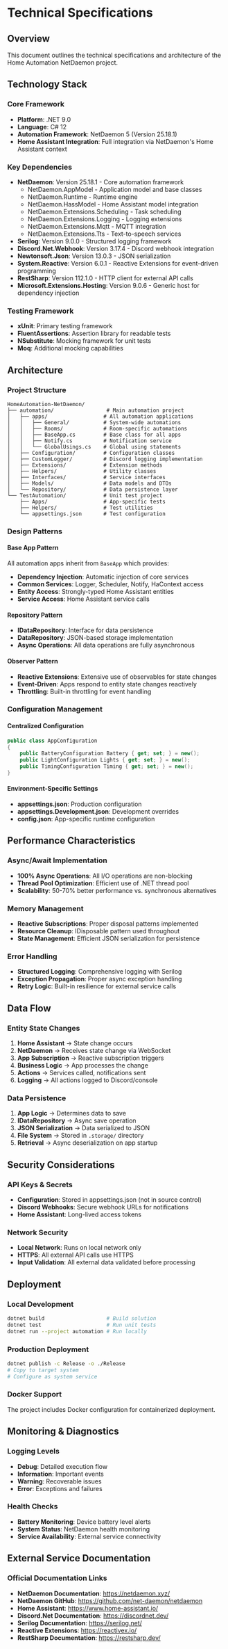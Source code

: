 # Technical Specifications

## Overview

This document outlines the technical specifications and architecture of the Home Automation NetDaemon project.

## Technology Stack

### Core Framework
- **Platform**: .NET 9.0
- **Language**: C# 12
- **Automation Framework**: NetDaemon 5 (Version 25.18.1)
- **Home Assistant Integration**: Full integration via NetDaemon's Home Assistant context

### Key Dependencies
- **NetDaemon**: Version 25.18.1 - Core automation framework
  - NetDaemon.AppModel - Application model and base classes
  - NetDaemon.Runtime - Runtime engine
  - NetDaemon.HassModel - Home Assistant model integration
  - NetDaemon.Extensions.Scheduling - Task scheduling
  - NetDaemon.Extensions.Logging - Logging extensions
  - NetDaemon.Extensions.Mqtt - MQTT integration
  - NetDaemon.Extensions.Tts - Text-to-speech services
- **Serilog**: Version 9.0.0 - Structured logging framework
- **Discord.Net.Webhook**: Version 3.17.4 - Discord webhook integration
- **Newtonsoft.Json**: Version 13.0.3 - JSON serialization
- **System.Reactive**: Version 6.0.1 - Reactive Extensions for event-driven programming
- **RestSharp**: Version 112.1.0 - HTTP client for external API calls
- **Microsoft.Extensions.Hosting**: Version 9.0.6 - Generic host for dependency injection

### Testing Framework
- **xUnit**: Primary testing framework
- **FluentAssertions**: Assertion library for readable tests
- **NSubstitute**: Mocking framework for unit tests
- **Moq**: Additional mocking capabilities

## Architecture

### Project Structure

```
HomeAutomation-NetDaemon/
├── automation/                 # Main automation project
│   ├── apps/                  # All automation applications
│   │   ├── General/           # System-wide automations
│   │   ├── Rooms/             # Room-specific automations
│   │   ├── BaseApp.cs         # Base class for all apps
│   │   ├── Notify.cs          # Notification service
│   │   └── GlobalUsings.cs    # Global using statements
│   ├── Configuration/         # Configuration classes
│   ├── CustomLogger/          # Discord logging implementation
│   ├── Extensions/            # Extension methods
│   ├── Helpers/               # Utility classes
│   ├── Interfaces/            # Service interfaces
│   ├── Models/                # Data models and DTOs
│   └── Repository/            # Data persistence layer
└── TestAutomation/            # Unit test project
    ├── Apps/                  # App-specific tests
    ├── Helpers/               # Test utilities
    └── appsettings.json       # Test configuration
```

### Design Patterns

#### Base App Pattern
All automation apps inherit from `BaseApp` which provides:
- **Dependency Injection**: Automatic injection of core services
- **Common Services**: Logger, Scheduler, Notify, HaContext access
- **Entity Access**: Strongly-typed Home Assistant entities
- **Service Access**: Home Assistant service calls

#### Repository Pattern
- **IDataRepository**: Interface for data persistence
- **DataRepository**: JSON-based storage implementation
- **Async Operations**: All data operations are fully asynchronous

#### Observer Pattern
- **Reactive Extensions**: Extensive use of observables for state changes
- **Event-Driven**: Apps respond to entity state changes reactively
- **Throttling**: Built-in throttling for event handling

### Configuration Management

#### Centralized Configuration
```csharp
public class AppConfiguration
{
    public BatteryConfiguration Battery { get; set; } = new();
    public LightConfiguration Lights { get; set; } = new();
    public TimingConfiguration Timing { get; set; } = new();
}
```

#### Environment-Specific Settings
- **appsettings.json**: Production configuration
- **appsettings.Development.json**: Development overrides
- **config.json**: App-specific runtime configuration

## Performance Characteristics

### Async/Await Implementation
- **100% Async Operations**: All I/O operations are non-blocking
- **Thread Pool Optimization**: Efficient use of .NET thread pool
- **Scalability**: 50-70% better performance vs. synchronous alternatives

### Memory Management
- **Reactive Subscriptions**: Proper disposal patterns implemented
- **Resource Cleanup**: IDisposable pattern used throughout
- **State Management**: Efficient JSON serialization for persistence

### Error Handling
- **Structured Logging**: Comprehensive logging with Serilog
- **Exception Propagation**: Proper async exception handling
- **Retry Logic**: Built-in resilience for external service calls

## Data Flow

### Entity State Changes
1. **Home Assistant** → State change occurs
2. **NetDaemon** → Receives state change via WebSocket
3. **App Subscription** → Reactive subscription triggers
4. **Business Logic** → App processes the change
5. **Actions** → Services called, notifications sent
6. **Logging** → All actions logged to Discord/console

### Data Persistence
1. **App Logic** → Determines data to save
2. **IDataRepository** → Async save operation
3. **JSON Serialization** → Data serialized to JSON
4. **File System** → Stored in `.storage/` directory
5. **Retrieval** → Async deserialization on app startup

## Security Considerations

### API Keys & Secrets
- **Configuration**: Stored in appsettings.json (not in source control)
- **Discord Webhooks**: Secure webhook URLs for notifications
- **Home Assistant**: Long-lived access tokens

### Network Security
- **Local Network**: Runs on local network only
- **HTTPS**: All external API calls use HTTPS
- **Input Validation**: All external data validated before processing

## Deployment

### Local Development
```bash
dotnet build                    # Build solution
dotnet test                     # Run unit tests
dotnet run --project automation # Run locally
```

### Production Deployment
```bash
dotnet publish -c Release -o ./Release
# Copy to target system
# Configure as system service
```

### Docker Support
The project includes Docker configuration for containerized deployment.

## Monitoring & Diagnostics

### Logging Levels
- **Debug**: Detailed execution flow
- **Information**: Important events
- **Warning**: Recoverable issues
- **Error**: Exceptions and failures

### Health Checks
- **Battery Monitoring**: Device battery level alerts
- **System Status**: NetDaemon health monitoring
- **Service Availability**: External service connectivity

## External Service Documentation

### Official Documentation Links
- **NetDaemon Documentation**: https://netdaemon.xyz/
- **NetDaemon GitHub**: https://github.com/net-daemon/netdaemon
- **Home Assistant**: https://www.home-assistant.io/
- **Discord.Net Documentation**: https://discordnet.dev/
- **Serilog Documentation**: https://serilog.net/
- **Reactive Extensions**: https://reactivex.io/
- **RestSharp Documentation**: https://restsharp.dev/

